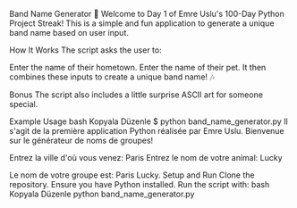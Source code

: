 Band Name Generator 🎸
Welcome to Day 1 of Emre Uslu's 100-Day Python Project Streak! This is a simple and fun application to generate a unique band name based on user input.

How It Works
The script asks the user to:

Enter the name of their hometown.
Enter the name of their pet.
It then combines these inputs to create a unique band name! 🎶

Bonus
The script also includes a little surprise ASCII art for someone special.

Example Usage
bash
Kopyala
Düzenle
$ python band_name_generator.py
Il s'agit de la première application Python réalisée par Emre Uslu.
Bienvenue sur le générateur de noms de groupes!

Entrez la ville d'où vous venez: Paris
Entrez le nom de votre animal: Lucky

Le nom de votre groupe est: Paris Lucky.
Setup and Run
Clone the repository.
Ensure you have Python installed.
Run the script with:
bash
Kopyala
Düzenle
python band_name_generator.py
